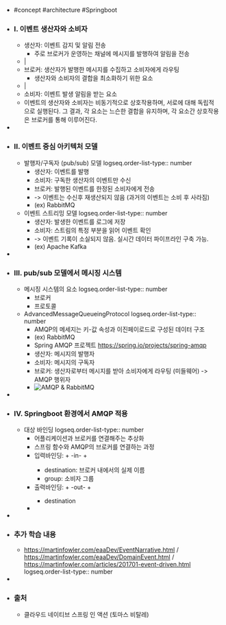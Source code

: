 - #concept #architecture #Springboot
- ### I. 이벤트 생산자와 소비자
	- 생산자: 이벤트 감지 및 알림 전송
		- 주로 브로커가 운영하는 채널에 메시지를 발행하여 알림을 전송
	- |
	- 브로커: 생산자가 발행한 메시지를 수집하고 소비자에게 라우팅
		- 생산자와 소비자의 결합을 최소화하기 위한 요소
	- |
	- 소비자: 이벤트 발생 알림을 받는 요소
	- 이벤트의 생산자와 소비자는 비동기적으로 상호작용하며, 서로에 대해 독립적으로 실행된다. 그 결과, 각 요소는 느슨한 결합을 유지하며, 각 요소간 상호작용은 브로커를 통해 이루어진다.
-
- ### II. 이벤트 중심 아키텍처 모델
	- 발행자/구독자 (pub/sub) 모델
	  logseq.order-list-type:: number
		- 생산자: 이벤트를 발행
		- 소비자: 구독한 생산자의 이벤트만 수신
		- 브로커: 발행된 이벤트를 한정된 소비자에게 전송
		- -> 이벤트는 수신후 재생산되지 않음 (과거의 이벤트는 소비 후 사라짐)
		- (ex) RabbitMQ
	- 이벤트 스트리밍 모델
	  logseq.order-list-type:: number
		- 생산자: 발생한 이벤트를 로그에 저장
		- 소비자: 스트림의 특정 부분을 읽어 이벤트 확인
		- -> 이벤트 기록이 소실되지 않음. 실시간 데이터 파이프라인 구축 가능.
		- (ex) Apache Kafka
-
- ### III. pub/sub 모델에서 메시징 시스템
	- 메시징 시스템의 요소
	  logseq.order-list-type:: number
		- 브로커
		- 프로토콜
	- AdvancedMessageQueueingProtocol
	  logseq.order-list-type:: number
		- AMQP의 메세지는 키-값 속성과 이진페이로드로 구성된 데이터 구조
		- (ex) RabbitMQ
		- Spring AMQP 프로젝트 https://spring.io/projects/spring-amqp
		- 생산자: 메시지의 발행자
		- 소비자: 메시지의 구독자
		- 브로커: 생산자로부터 메시지를 받아 소비자에게 라우팅 (미들웨어) -> AMQP 행위자
		- ![AMQP & RabbitMQ](https://blog.kakaocdn.net/dna/7gbEI/btst6NZIH86/AAAAAAAAAAAAAAAAAAAAAE5DjZYbBO7QXAOYsYTmCgRl0UIgX69kGXSi0isltkwg/img.png?credential=yqXZFxpELC7KVnFOS48ylbz2pIh7yKj8&expires=1753973999&allow_ip=&allow_referer=&signature=xSVajX%2FdQ%2FbTME9Gay1pTVOcTHQ%3D)
-
- ### IV. Springboot 환경에서 AMQP 적용
	- 대상 바인딩
	  logseq.order-list-type:: number
		- 어플리케이션과 브로커를 연결해주는 추상화
		- 스프링 함수와 AMQP의 브로커를 연결하는 과정
		- 입력바인딩: <functionName> + -in- + <index>
			- destination: 브로커 내에서의 실제 이름
			- group: 소비자 그룹
		- 출력바인딩: <functionName> + -out- + <index>
			- destination
		-
-
- ### 추가 학습 내용
	- https://martinfowler.com/eaaDev/EventNarrative.html / https://martinfowler.com/eaaDev/DomainEvent.html / https://martinfowler.com/articles/201701-event-driven.html
	  logseq.order-list-type:: number
-
- ### 출처
	- 클라우드 네이티브 스프링 인 액션 (토마스 비탈레)